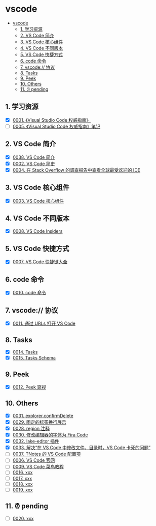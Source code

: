 # vscode

<!-- region:toc -->

- [vscode](#vscode)
  - [1. 学习资源](#1-学习资源)
  - [2. VS Code 简介](#2-vs-code-简介)
  - [3. VS Code 核心组件](#3-vs-code-核心组件)
  - [4. VS Code 不同版本](#4-vs-code-不同版本)
  - [5. VS Code 快捷方式](#5-vs-code-快捷方式)
  - [6. code 命令](#6-code-命令)
  - [7. vscode:// 协议](#7-vscode-协议)
  - [8. Tasks](#8-tasks)
  - [9. Peek](#9-peek)
  - [10. Others](#10-others)
  - [11. ⏰ pending](#11--pending)

<!-- endregion:toc -->

## 1. 学习资源

- [x] [0001. 《Visual Studio Code 权威指南》](https://github.com/tnotesjs/TNotes.vscode/tree/main/notes/0001.%20%E3%80%8AVisual%20Studio%20Code%20%E6%9D%83%E5%A8%81%E6%8C%87%E5%8D%97%E3%80%8B/README.md)
- [ ] [0005. 《Visual Studio Code 权威指南》笔记](https://github.com/tnotesjs/TNotes.vscode/tree/main/notes/0005.%20%E3%80%8AVisual%20Studio%20Code%20%E6%9D%83%E5%A8%81%E6%8C%87%E5%8D%97%E3%80%8B%E7%AC%94%E8%AE%B0/README.md)

## 2. VS Code 简介

- [x] [0038. VS Code 简介](https://github.com/tnotesjs/TNotes.vscode/tree/main/notes/0038.%20VS%20Code%20%E7%AE%80%E4%BB%8B/README.md)
- [x] [0002. VS Code 简史](https://github.com/tnotesjs/TNotes.vscode/tree/main/notes/0002.%20VS%20Code%20%E7%AE%80%E5%8F%B2/README.md)
- [x] [0004. 在 Stack Overflow 的调查报告中查看全球最受欢迎的 IDE](https://github.com/tnotesjs/TNotes.vscode/tree/main/notes/0004.%20%E5%9C%A8%20Stack%20Overflow%20%E7%9A%84%E8%B0%83%E6%9F%A5%E6%8A%A5%E5%91%8A%E4%B8%AD%E6%9F%A5%E7%9C%8B%E5%85%A8%E7%90%83%E6%9C%80%E5%8F%97%E6%AC%A2%E8%BF%8E%E7%9A%84%20IDE/README.md)

## 3. VS Code 核心组件

- [x] [0003. VS Code 核心组件](https://github.com/tnotesjs/TNotes.vscode/tree/main/notes/0003.%20VS%20Code%20%E6%A0%B8%E5%BF%83%E7%BB%84%E4%BB%B6/README.md)

## 4. VS Code 不同版本

- [x] [0008. VS Code Insiders](https://github.com/tnotesjs/TNotes.vscode/tree/main/notes/0008.%20VS%20Code%20Insiders/README.md)

## 5. VS Code 快捷方式

- [x] [0007. VS Code 快捷键大全](https://github.com/tnotesjs/TNotes.vscode/tree/main/notes/0007.%20VS%20Code%20%E5%BF%AB%E6%8D%B7%E9%94%AE%E5%A4%A7%E5%85%A8/README.md)

## 6. code 命令

- [x] [0010. code 命令](https://github.com/tnotesjs/TNotes.vscode/tree/main/notes/0010.%20code%20%E5%91%BD%E4%BB%A4/README.md)

## 7. vscode:// 协议

- [x] [0011. 通过 URLs 打开 VS Code](https://github.com/tnotesjs/TNotes.vscode/tree/main/notes/0011.%20%E9%80%9A%E8%BF%87%20URLs%20%E6%89%93%E5%BC%80%20VS%20Code/README.md)

## 8. Tasks

- [x] [0014. Tasks](https://github.com/tnotesjs/TNotes.vscode/tree/main/notes/0014.%20Tasks/README.md)
- [x] [0015. Tasks Schema](https://github.com/tnotesjs/TNotes.vscode/tree/main/notes/0015.%20Tasks%20Schema/README.md)

## 9. Peek

- [x] [0012. Peek 窥视](https://github.com/tnotesjs/TNotes.vscode/tree/main/notes/0012.%20Peek%20%E7%AA%A5%E8%A7%86/README.md)

## 10. Others

- [x] [0031. explorer.confirmDelete](https://github.com/tnotesjs/TNotes.vscode/tree/main/notes/0031.%20explorer.confirmDelete/README.md)
- [x] [0029. 固定的标签换行展示](https://github.com/tnotesjs/TNotes.vscode/tree/main/notes/0029.%20%E5%9B%BA%E5%AE%9A%E7%9A%84%E6%A0%87%E7%AD%BE%E6%8D%A2%E8%A1%8C%E5%B1%95%E7%A4%BA/README.md)
- [x] [0028. region 注释](https://github.com/tnotesjs/TNotes.vscode/tree/main/notes/0028.%20region%20%E6%B3%A8%E9%87%8A/README.md)
- [x] [0030. 修改编辑器的字体为 Fira Code](https://github.com/tnotesjs/TNotes.vscode/tree/main/notes/0030.%20%E4%BF%AE%E6%94%B9%E7%BC%96%E8%BE%91%E5%99%A8%E7%9A%84%E5%AD%97%E4%BD%93%E4%B8%BA%20Fira%20Code/README.md)
- [x] [0032. lake-editor 插件](https://github.com/tnotesjs/TNotes.vscode/tree/main/notes/0032.%20lake-editor%20%E6%8F%92%E4%BB%B6/README.md)
- [x] [0033. 解决“在 VS Code 中修改文件、目录时，VS Code 卡死的问题”](https://github.com/tnotesjs/TNotes.vscode/tree/main/notes/0033.%20%E8%A7%A3%E5%86%B3%E2%80%9C%E5%9C%A8%20VS%20Code%20%E4%B8%AD%E4%BF%AE%E6%94%B9%E6%96%87%E4%BB%B6%E3%80%81%E7%9B%AE%E5%BD%95%E6%97%B6%EF%BC%8CVS%20Code%20%E5%8D%A1%E6%AD%BB%E7%9A%84%E9%97%AE%E9%A2%98%E2%80%9D/README.md)
- [ ] [0037. TNotes 的 VS Code 配置项](https://github.com/tnotesjs/TNotes.vscode/tree/main/notes/0037.%20TNotes%20%E7%9A%84%20VS%20Code%20%E9%85%8D%E7%BD%AE%E9%A1%B9/README.md)
- [ ] [0006. VS Code 官网](https://github.com/tnotesjs/TNotes.vscode/tree/main/notes/0006.%20VS%20Code%20%E5%AE%98%E7%BD%91/README.md)
- [ ] [0009. VS Code 菜鸟教程](https://github.com/tnotesjs/TNotes.vscode/tree/main/notes/0009.%20VS%20Code%20%E8%8F%9C%E9%B8%9F%E6%95%99%E7%A8%8B/README.md)
- [ ] [0016. xxx](https://github.com/tnotesjs/TNotes.vscode/tree/main/notes/0016.%20xxx/README.md)
- [ ] [0017. xxx](https://github.com/tnotesjs/TNotes.vscode/tree/main/notes/0017.%20xxx/README.md)
- [ ] [0018. xxx](https://github.com/tnotesjs/TNotes.vscode/tree/main/notes/0018.%20xxx/README.md)
- [ ] [0019. xxx](https://github.com/tnotesjs/TNotes.vscode/tree/main/notes/0019.%20xxx/README.md)

## 11. ⏰ pending

- [ ] [0020. xxx](https://github.com/tnotesjs/TNotes.vscode/tree/main/notes/0020.%20xxx/README.md)
